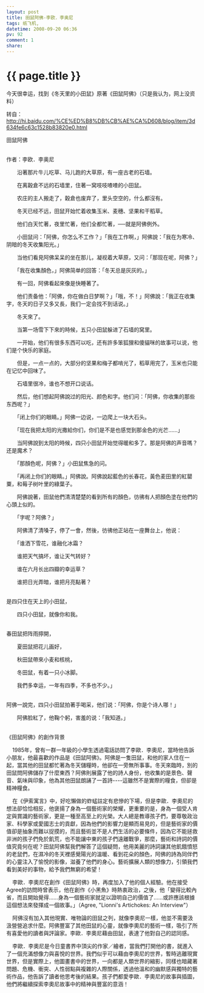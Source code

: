 ```yaml
---
layout: post
title: 田鼠阿佛-李欧．李奥尼
tags: 纸飞机,
datetime: 2008-09-20 06:36
pv: 92
comment: 1
share: 
---
```


{{ page.title }}
================

 <p>今天很幸运，找到《冬天里的小田鼠》原著《田鼠阿佛》（只是我认为，网上没资料）</p><p>转自： <a href="http://hi.baidu.com/%CE%ED%B8%DB%CB%AE%CA%D608/blog/item/3d634fe6c63c1528b83820e0.html">http://hi.baidu.com/%CE%ED%B8%DB%CB%AE%CA%D608/blog/item/3d634fe6c63c1528b83820e0.html</a></p><p>田鼠阿佛</p><p><br />作者：李欧．李奥尼</p><p> </p><p>　　沿著那片牛儿吃草、马儿跑的大草原，有一座古老的石墙。</p><p>　　在离穀倉不远的石墙里，住著一窝吱吱喳喳的小田鼠。</p><p>　　农庄的主人搬走了，穀倉也废弃了，里头空空的，什么都沒有。</p><p>　　冬天已经不远，田鼠开始忙着收集玉米、麦穗、坚果和干稻草。</p><p>　　他们白天忙著，夜里忙著，他们全都忙著，──就是阿佛例外。</p><p>　　小田鼠问：「阿佛，你怎么不工作？」「我在工作啊，」阿佛說：「我在为寒冷、阴暗的冬天收集阳光。」</p><p>　　当他们看見阿佛呆呆的坐在那儿，凝视着大草原，又问：「那现在呢，阿佛？」</p><p>　　「我在收集顏色，」阿佛简单的回答：「冬天总是灰灰的。」</p><p>　　有一回，阿佛看起來像是快睡著了。</p><p>　　他们责备他：「阿佛，你在做白日梦啊？」「哦，不！」阿佛說：「我正在收集字，冬天的日子又多又長，我们一定会找不到话说。」</p><p>　　冬天來了。</p><p>　　当第一场雪下下來的時候，五只小田鼠躲进了石墙的窝里。</p><p>　　一开始，他们有很多东西可以吃，还有許多笨狐狸和傻貓咪的故事可以说，他们是个快乐的家庭。</p><p>　　但是，一点一点的，大部分的坚果和梅子都啃光了，稻草用完了，玉米也只能在记忆中回味了。</p><p>　　石墙里很冷，谁也不想开口说话。</p><p>　　然后，他们想起阿佛說过的阳光、颜色和字。他们问：「阿佛，你收集的那些东西呢？」</p><p>　　「闭上你们的眼睛。」阿佛一边说，一边爬上一块大石头。</p><p>　　「现在我把太阳的光撒給你们，你们是不是也感觉到那金色的光芒……」</p><p>　　当阿佛說到太阳的時候，四只小田鼠开始觉得暖和多了。那是阿佛的声音嗎？还是魔术？</p><p>　　「那顏色呢，阿佛？」小田鼠焦急的问。</p><p>　　「再闭上你们的眼睛。」阿佛說。阿佛說起藍色的长春花，黃色麦田里的紅罌粟，和莓子树叶里的綠葉子。</p><p>　　阿佛說著，田鼠他們清清楚楚的看到所有的顏色，彷彿有人把顏色塗在他們的心頭上似的。</p><p>　　「字呢？阿佛？」</p><p>　　阿佛清了清嗓子，停了一會，然後，彷彿他正站在一座舞台上，他说：</p><p>　　「谁洒下雪花，谁融化冰霜？</p><p>　　谁把天气搞坏，谁让天气转好？</p><p>　　谁在六月长出四瓣的幸运草？</p><p>　　谁把日光弄暗，谁把月亮點著？</p><p><br />是四只住在天上的小田鼠，</p><p>　　四只小田鼠，就像你和我。</p><p><br />春田鼠把阵雨擰開，</p><p>　　夏田鼠把花儿画好，</p><p>　　秋田鼠帶來小麦和核桃，</p><p>　　冬田鼠，有着一只小冰脚。</p><p>　　我們多幸运，一年有四季，不多也不少。」</p><p><br />阿佛一說完，四只小田鼠拍著手喝采，他们说：「阿佛，你是个诗人哪！」</p><p>　　阿佛脸紅了，他鞠个躬，害羞的说：「我知道。」</p><p><br />《田鼠阿佛》的創作背景</p><p>&nbsp;&nbsp;&nbsp;   1985年，曾有一群一年級的小學生透過電話訪問了李歐．李奧尼，當時他告訴小朋友，他最喜歡的作品是《田鼠阿佛》。阿佛是一隻田鼠，和他的家人住在一起，當其他的田鼠都忙著為冬天儲糧時，他卻在一旁無所事事。冬天來臨時，別的田鼠問阿佛儲存了什麼東西？阿佛則展露了他的詩人身份，他收集的是景色、聲音、氣味與印象，他為其他田鼠朗誦了一首詩----這雖然不是實際的糧食，但卻是精神糧食。</p><p>&nbsp;&nbsp;&nbsp;   在《伊索寓言》中，好吃懶做的蚱蜢註定有悲慘的下場，但是李歐．李奧尼的想法卻恰恰相反，他褒揚了身為一個藝術家的榮耀，更重要的是，身為一個受人肯定與賞識的藝術家，更是一種至高至上的光榮。大人總是教導孩子們，要尊敬政治家、科學家或愛國志士的貢獻，因為他們的影響力是顯而易見的，但是藝術家的價值卻是抽象而難以捉摸的，而且藝術並不是人們生活的必要條件，因為它不能拯救非洲的孩子們免於飢荒，也不能讓中東的孩子們遠離戰爭，那麼，藝術和詩詞的價值究竟何在呢？田鼠阿佛幫我們解答了這個疑問，他用美麗的詩詞讓其他飢餓憤怒的老鼠們，在濕冷的冬天裡感覺陽光的溫暖、看到花朵的顏色，阿佛的詩為同伴們的心靈注入了愉悅的影像，滋養了他們的身心。藝術擴展人類的想像力，引領我們看到美好的事物，給予我們無窮的希望！</p><p>&nbsp;&nbsp;&nbsp;   李歐．李奧尼在創作《田鼠阿佛》時，再度加入了他的個人經驗。他在接受Agree的訪問時曾表示，他在創作《小黑魚》時熱衷政治，之後，他「變得比較內省，而且開始覺得……身為一個藝術家就足以證明自己的價值了……或許應該根據這個想法來發揮成一個故事。」（Agree, &quot;Lionni's Artichokes: An Interview&quot;）</p><p>&nbsp;&nbsp;&nbsp;   阿佛沒有加入其他現實、唯物論的田鼠之列，就像李奧尼一樣，他並不需要汲汲營營追求什麼。阿佛豐富了其他田鼠的心靈，就像李奧尼的藝術一樣，吸引了所有喜愛他的讀者與評論家。李歐．李奧尼藉由田鼠，表達了他對自己的認同感。</p><p>&nbsp;&nbsp;&nbsp;   李歐．李奧尼是今日童書界中頂尖的作家／繪者，當我們打開他的書，就進入了一個充滿想像力與喜悅的世界。我們似乎可以藉由李奧尼的世界，暫時逃離現實世界，但是實際上，他圖畫書中的世界，一向都是人類世界的縮影，同樣也暗藏著問題、危機、衝突、人性弱點與複雜的人際關係，透過他溫和的幽默感與獨特的藝術作品，他告訴了讀者他思考後的結果。孩子們都愛李歐．李奧尼的故事與插圖，他們將繼續探索李奧尼故事中的精神與豐富的意涵！</p> 

